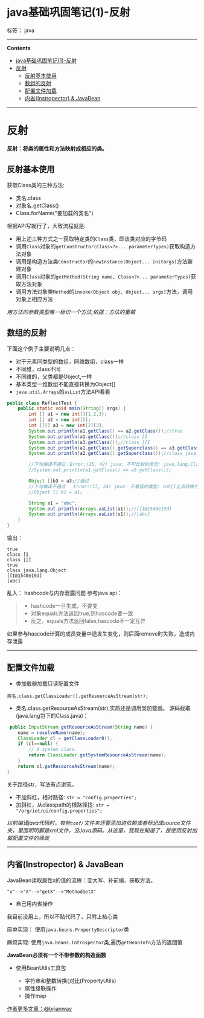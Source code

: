 # java基础巩固笔记(1)-反射

标签： java

---

**Contents**

- [java基础巩固笔记(1)-反射](#java基础巩固笔记1-反射)
- [反射](#反射)
  - [反射基本使用](#反射基本使用)
  - [数组的反射](#数组的反射)
  - [配置文件加载](#配置文件加载)
  - [内省(Instropector) & JavaBean](#内省instropector--javabean)



---

# 反射

**反射：将类的属性和方法映射成相应的类。**

## 反射基本使用

获取Class类的三种方法:

- 类名.class
- 对象名.getClass()
- Class.forName("要加载的类名")

根据API写就行了，大致流程就是:

- 用上述三种方式之一获取特定类的`Class`类，即该类对应的字节码
- 调用`Class`对象的`getConstructor(Class<?>... parameterTypes)`获取构造方法对象
- 调用是构造方法类`Constructor`的`newInstance(Object... initargs)`方法新建对象
- 调用`Class`对象的`getMethod(String name, Class<?>... parameterTypes)`获取方法对象
- 调用方法对象类`Method`的`invoke(Object obj, Object... args)`方法，调用对象上相应方法

*用方法的参数类型唯一标识一个方法,依据：方法的重载*


## 数组的反射
下面这个例子主要说明几点：

- 对于元素同类型的数组，同维数组，class一样
- 不同维，class不同
- 不同维的，父类都是Object,一样
- 基本类型一维数组不能直接转换为Object[]
- `java.util.Arrays`的`asList`方法API看看

```java
public class ReflectTest {
    public static void main(String[] args) {
        int [] a1 = new int[]{1,2,3};
        int [] a2 = new int[5];
        int [][] a3 = new int[2][3];
        System.out.println(a1.getClass() == a2.getClass());//true
        System.out.println(a1.getClass());//class [I
        System.out.println(a3.getClass());//class [[I
        System.out.println(a1.getClass().getSuperclass() == a3.getClass().getSuperclass());//true
        System.out.println(a2.getClass().getSuperclass());//class java.lang.Object

        //下句编译不通过：Error:(15, 42) java: 不可比较的类型: java.lang.Class<capture#1, 共 ? extends int[]>和java.lang.Class<capture#2, 共 ? extends int[][]>
        //System.out.println(a1.getClass() == a3.getClass());

        Object []b3 = a3;//通过
        //下句编译不通过   Error:(17, 24) java: 不兼容的类型: int[]无法转换为java.lang.Object[]
        //Object [] b1 = a1;

        String s1 = "abc";
        System.out.println(Arrays.asList(a1));//[[I@1540e19d]
        System.out.println(Arrays.asList(s1));//[abc]
    }
}
```



输出：

```
true
class [I
class [[I
true
class java.lang.Object
[[I@1540e19d]
[abc]
```

乱入：
hashcode与内存泄露问题
参考java api：

>* hashcode一旦生成，不要变
>* 对象equals方法返回true,则hascode要一致
>* 反之，equals方法返回false,hascode不一定互异

如果参与hascode计算的成员变量中途发生变化，则后面remove时失败，造成内存泄露


----

## 配置文件加载

- 类加载器加载只读配置文件

`类名.class.getClassLoader().getResourceAsStream(str);`

- 类名.class.getResourceAsStream(str),实质还是调用类加载器。
源码截取(java.lang包下的Class.java)：

```java
 public InputStream getResourceAsStream(String name) {
    name = resolveName(name);
    ClassLoader cl = getClassLoader0();
    if (cl==null) {
        // A system class.
        return ClassLoader.getSystemResourceAsStream(name);
    }
    return cl.getResourceAsStream(name);
}
```

关于路径str，写法有点讲究。

- 不加斜杠，相对路径:
 `str = "config.properties";`
- 加斜杠，从classpath的根路径找:
 `str = "/org/iot/ui/config.properties";`

*以前编译java代码时，有些`conf/`文件夹还要添加进依赖或者标记成source文件夹，里面明明都是xml文件，没Java源码。从这里，我现在知道了，是使用反射加载配置文件的缘故*

---

## 内省(Instropector) & JavaBean
JavaBean读取属性x的值的流程：变大写、补前缀、获取方法。

```
"x"-->"X"-->"getX"-->"MethodGetX"
```

- 自己用内省操作

我目前没用上，所以不贴代码了，只附上核心类

简单实现：
使用`java.beans.PropertyDescriptor`类

麻烦实现:
使用`java.beans.Introspector`类,遍历`getBeanInfo`方法的返回值

**JavaBean必须有一个不带参数的构造函数**

- 使用BeanUtils工具包

    - 字符串和整数转换(对比(PropertyUtils)
    - 属性级联操作
    - 操作map
    
    
    
[作者更多文章：@brianway](http://brianway.github.io/)


















